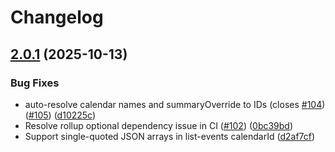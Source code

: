 # Changelog

## [2.0.1](https://github.com/nspady/google-calendar-mcp/compare/v2.0.0...v2.0.1) (2025-10-13)


### Bug Fixes

* auto-resolve calendar names and summaryOverride to IDs (closes [#104](https://github.com/nspady/google-calendar-mcp/issues/104)) ([#105](https://github.com/nspady/google-calendar-mcp/issues/105)) ([d10225c](https://github.com/nspady/google-calendar-mcp/commit/d10225ca767a0641fef118cf3d56869bf66e2421))
* Resolve rollup optional dependency issue in CI ([#102](https://github.com/nspady/google-calendar-mcp/issues/102)) ([0bc39bd](https://github.com/nspady/google-calendar-mcp/commit/0bc39bd54fdb57828b033153974e1a93e2b38737))
* Support single-quoted JSON arrays in list-events calendarId ([d2af7cf](https://github.com/nspady/google-calendar-mcp/commit/d2af7cf99e3d090bceb388cbf10f7f9649100e3c))
